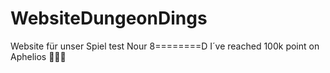# WebsiteDungeonDings
Website für unser Spiel
test
Nour 8========D
I´ve reached 100k point on Aphelios 🌙🌙😎

